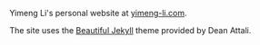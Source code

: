 Yimeng Li's personal website at [yimeng-li.com](yimeng-li.com).

The site uses the [Beautiful Jekyll](http://deanattali.com/beautiful-jekyll) theme provided by Dean Attali.
